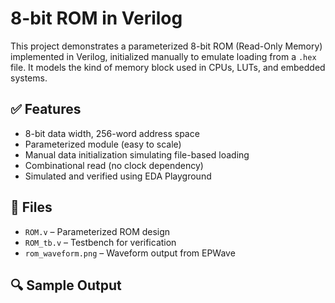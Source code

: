 #  8-bit ROM in Verilog

This project demonstrates a parameterized 8-bit ROM (Read-Only Memory) implemented in Verilog, initialized manually to emulate loading from a `.hex` file. It models the kind of memory block used in CPUs, LUTs, and embedded systems.

## ✅ Features

- 8-bit data width, 256-word address space
- Parameterized module (easy to scale)
- Manual data initialization simulating file-based loading
- Combinational read (no clock dependency)
- Simulated and verified using EDA Playground

## 📁 Files

- `ROM.v` – Parameterized ROM design
- `ROM_tb.v` – Testbench for verification
- `rom_waveform.png` – Waveform output from EPWave

## 🔍 Sample Output

